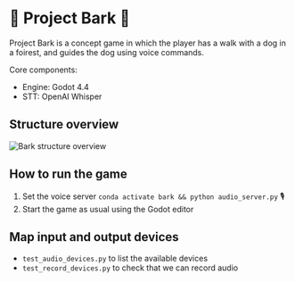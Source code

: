 # 🐶 Project Bark 🐺

Project Bark is a concept game in which the player has a walk with a dog in a foirest, and guides the dog using voice commands. 

Core components:

- Engine: Godot 4.4
- STT: OpenAI Whisper

## Structure overview

![Bark structure overview](Images/Overview_Bark.png)

## How to run the game

1. Set the voice server `conda activate bark && python audio_server.py` 🎙️
2. Start the game as usual using the Godot editor 

## Map input and output devices

- `test_audio_devices.py` to list the available devices
- `test_record_devices.py` to check that we can record audio